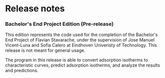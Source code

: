 # Release notes

### Bachelor's End Project Edition (Pre-release)

This edition represents the code used for the completion of the Bachelor's End Project 
of Flavian Stavarache, under the supervision of Jose Manuel Vicent-Luna and Sofia Calero 
at Eindhoven Univeristy of Technology. This release is not meant for general usage.

The program in this release is able to convert adsorption isotherms to characteristic 
curves, predict adsorption isotherms, and analyze the results and predictions.